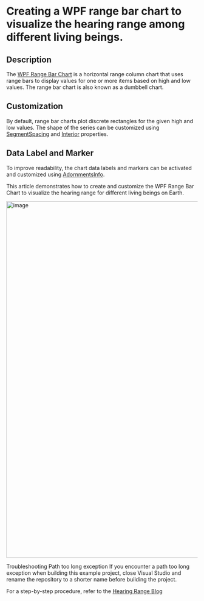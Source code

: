 # Creating a WPF range bar chart to visualize the hearing range among different living beings.

## Description
The [WPF Range Bar Chart](https://www.syncfusion.com/wpf-controls/charts/wpf-range-column-chart) is a horizontal range column chart that uses range bars to display values for one or more items based on high and low values. The range bar chart is also known as a dumbbell chart.

## Customization
By default, range bar charts plot discrete rectangles for the given high and low values. The shape of the series can be customized using [SegmentSpacing](https://help.syncfusion.com/cr/wpf/Syncfusion.UI.Xaml.Charts.ColumnSeries.html#Syncfusion_UI_Xaml_Charts_ColumnSeries_SegmentSpacing) and [Interior](https://help.syncfusion.com/cr/wpf/Syncfusion.UI.Xaml.Charts.ChartSeriesBase.html#Syncfusion_UI_Xaml_Charts_ChartSeriesBase_Interior) properties.

## Data Label and Marker
To improve readability, the chart data labels and markers can be activated and customized using [AdornmentsInfo](https://help.syncfusion.com/cr/wpf/Syncfusion.UI.Xaml.Charts.AdornmentSeries.html#Syncfusion_UI_Xaml_Charts_AdornmentSeries_AdornmentsInfo).

This article demonstrates how to create and customize the WPF Range Bar Chart to visualize the hearing range for different living beings on Earth.

<img width="936" alt="image" src="https://github.com/SyncfusionExamples/Creating-a-WPF-range-bar-chart-to-visualize-the-hearing-range-among-different-living-beings/assets/103025761/2ec9296f-edba-4f95-aec6-aa8ac5ecf2ee">

Troubleshooting
Path too long exception
If you encounter a path too long exception when building this example project, close Visual Studio and rename the repository to a shorter name before building the project.

For a step-by-step procedure, refer to the [Hearing Range Blog]()
